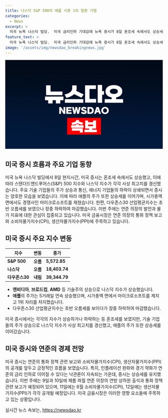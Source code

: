 ```yaml
---
title: 나스닥 S&P 500의 애플 시총 1위 탈환 기염
categories:
  - News
excerpt: >
  미국 뉴욕 나스닥 빌딩.  미국 금리인하 기대감에 뉴욕 증시가 8일 혼조세 속에서도 상승세를 유지하며 마감했다. 스탠더드앤드푸어스 500 지수는 5,572.85에 마감해 전장보다 5.66포인트 상승했고, 나스닥 지수는 18,403.74에 거래를 마치며 기술주 중심으로 사상 최고치를 경신했다. 기술주의 상승으로 통신과 에너지주 하락을 상쇄했으며, 애플은 5거래일 연속 상승하며 MS를 제치고 시가총액 1위 자리를 되찾았다. CNBC는 인플레이션 완화와 경기 약화에 대한 긍정적 전망이 나타났고, 미 금융시장은 연준 의장 발언과 물가 지표에 주목하고 있다.连 AP
feature_text: >
  미국 뉴욕 나스닥 빌딩.  미국 금리인하 기대감에 뉴욕 증시가 8일 혼조세 속에서도 상승세를 유지하며 마감했다. 스탠더드앤드푸어스 500 지수는 5,572.85에 마감해 전장보다 5.66포인트 상승했고, 나스닥 지수는 18,403.74에 거래를 마치며 기술주 중심으로 사상 최고치를 경신했다. 기술주의 상승으로 통신과 에너지주 하락을 상쇄했으며, 애플은 5거래일 연속 상승하며 MS를 제치고 시가총액 1위 자리를 되찾았다. CNBC는 인플레이션 완화와 경기 약화에 대한 긍정적 전망이 나타났고, 미 금융시장은 연준 의장 발언과 물가 지표에 주목하고 있다.连 AP
image: '/assets/img/newsdao_breakingnews.jpg'
---
```


<p><img src="/assets/img/newsdao_breakingnews.jpg" alt="koreaapp 속보" /></p>

<h2 data-ke-size="size26">미국 증시 흐름과 주요 기업 동향</h2>

<p data-ke-size="size16">미국 뉴욕 나스닥 빌딩에서 8일 현지시간, 미국 증시는 혼조세 속에서도 상승했고, 이에 따라 스탠더드앤드푸어스(S&P) 500 지수와 나스닥 지수가 각각 사상 최고치를 경신했습니다. 주요 기술 기업들의 주가 상승과 통신, 에너지 기업들의 하락이 상쇄되면서 증시는 양호한 모습을 보였습니다. 이에 따라 애플의 주가 또한 상승세를 이어가며, 시가총액 면에서도 경쟁사인 마이크로소프트를 제쳤습니다. 한편, 다우존스30 산업평균지수는 초반 오름세를 보였으나 장중 하락하여 마감했습니다. 이번 주에는 연준 의장의 발언과 물가 지표에 대한 관심이 집중되고 있습니다. 미국 금융시장은 연준 의장의 통화 정책 보고와 소비자물가지수(CPI), 생산자물가지수(PPI)에 주목하고 있습니다. </p>

<h2 data-ke-size="size26">미국 증시 주요 지수 변동</h2>

<table>
    <thead>
        <tr>
            <th>지수</th>
            <th>변동</th>
            <th>종가</th>
        </tr>
    </thead>
    <tbody>
        <tr>
            <td><b>S&P 500</b></td>
            <td><b>오름</b></td>
            <td><b>5,572.85</b></td>
        </tr>
        <tr>
            <td><b>나스닥</b></td>
            <td><b>오름</b></td>
            <td><b>18,403.74</b></td>
        </tr>
        <tr>
            <td><b>다우존스30</b></td>
            <td><b>내림</b></td>
            <td><b>39,344.79</b></td>
        </tr>
    </tbody>
</table>

<ul>
    <li><b>엔비디아</b>, <b>브로드컴</b>, <b>AMD</b> 등 기술주의 상승으로 나스닥 지수가 상승했습니다.</li>
    <li><b>애플</b>의 주가는 5거래일 연속 상승했으며, 시가총액 면에서 마이크로소프트를 제치고 1위 자리를 차지했습니다.</li>
    <li>다우존스30 산업평균지수는 초반 오름세를 보이다가 장중 하락하여 마감했습니다.</li>
</ul>

<p data-ke-size="size16">미국 증시에서는 각각의 지수가 상승하거나 하락하는 등 혼조세를 보였지만, 기술 기업들의 주가 상승으로 나스닥 지수가 사상 최고치를 경신했고, 애플의 주가 또한 상승세를 이어갔습니다.</p>

<h2 data-ke-size="size26">미국 증시와 연준의 경제 전망</h2>

<p data-ke-size="size16">미국 증시는 연준의 통화 정책 관련 보고와 소비자물가지수(CPI), 생산자물가지수(PPI)의 공개를 앞두고 긍정적인 흐름을 보였습니다. 특히, 인플레이션 완화와 경기 약화가 연준의 금리 인하로 이어질 수 있다는 낙관론이 지속되는 가운데, 증시는 상승세를 유지했습니다. 이번 주에는 9일과 10일에 제롬 파월 연준 의장의 연방 상하원 출석과 통화 정책 관련 보고가 예정되어 있으며, 11일에는 6월 소비자물가지수(CPI), 12일에는 생산자물가지수(PPI)가 각각 공개될 예정입니다. 미국 금융시장은 이러한 영향 요소들에 주목하고 있는 상황입니다.</p>
실시간 뉴스 속보는, <a href="https://newsdao.kr" rel="dofollow">https://newsdao.kr</a>


